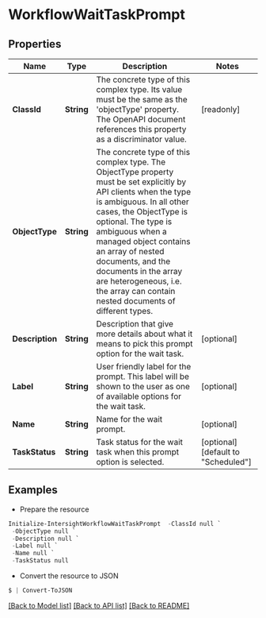 # WorkflowWaitTaskPrompt
## Properties

Name | Type | Description | Notes
------------ | ------------- | ------------- | -------------
**ClassId** | **String** | The concrete type of this complex type. Its value must be the same as the &#39;objectType&#39; property. The OpenAPI document references this property as a discriminator value. | [readonly] 
**ObjectType** | **String** | The concrete type of this complex type. The ObjectType property must be set explicitly by API clients when the type is ambiguous. In all other cases, the  ObjectType is optional.  The type is ambiguous when a managed object contains an array of nested documents, and the documents in the array are heterogeneous, i.e. the array can contain nested documents of different types. | 
**Description** | **String** | Description that give more details about what it means to pick this prompt option for the wait task. | [optional] 
**Label** | **String** | User friendly label for the prompt. This label will be shown to the user as one of available options for the wait task. | [optional] 
**Name** | **String** | Name for the wait prompt. | [optional] 
**TaskStatus** | **String** | Task status for the wait task when this prompt option is selected. | [optional] [default to "Scheduled"]

## Examples

- Prepare the resource
```powershell
Initialize-IntersightWorkflowWaitTaskPrompt  -ClassId null `
 -ObjectType null `
 -Description null `
 -Label null `
 -Name null `
 -TaskStatus null
```

- Convert the resource to JSON
```powershell
$ | Convert-ToJSON
```

[[Back to Model list]](../README.md#documentation-for-models) [[Back to API list]](../README.md#documentation-for-api-endpoints) [[Back to README]](../README.md)

